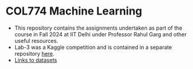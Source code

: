 # COL774 Machine Learning
- This repository contains the assignments undertaken as part of the course in Fall 2024 at IIT Delhi under Professor Rahul Garg and other useful resources.
- Lab-3 was a Kaggle competition and is contained in a separate repository [here](https://github.com/heaven-in-a-wildflower/col-774-a-3).
- [Links to datasets](https://drive.google.com/drive/folders/1oWH0wv2nG0l1qbQsN_jfarT0BzOMx-8V?usp=sharing)


